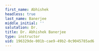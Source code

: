 ```yaml
---
first_name: Abhishek
headless: true
last_name: Banerjee
middle_initial: ''
salutation: Dr.
title: Dr. Abhishek Banerjee
type: instructor
uid: 196329de-001b-cae9-49b2-0c9045785ad6
---
```

